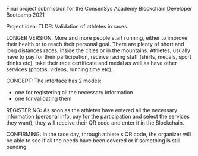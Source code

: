 Final project submission for the ConsenSys Academy Blockchain Developer Bootcamp 2021

Project idea:
TLDR: Validation of athletes in races.

LONGER VERSION: More and more people start running, either to improve their health or to reach their personal goal. 
There are plenty of short and long distances races, inside the cities or in the mountains. Athletes, usually have to pay for their participation, receive racing staff (shirts, medals, sport drinks etc), 
take their race certificate and medal as well as have other services (photos, videos, running time etc).

CONCEPT: The interface has 2 modes:

- one for registering all the necessary information
- one for validating them

REGISTERING: As soon as the athletes have entered all the necessary information (perosnal info, pay for the participation and select the services they want), 
they will receive their QR code and enter it in the Blockchain.

CONFIRMING: In the race day, through athlete's QR code, the organizer will be able to see if all the needs have been covered or if something is still pending.
